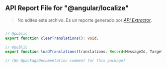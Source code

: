 ## API Report File for "@angular/localize"

> No edites este archivo. Es un reporte generado por [*API Extractor*](https://api-extractor.com/).

```ts

// @public
export function clearTranslations(): void;

// @public
export function loadTranslations(translations: Record<MessageId, TargetMessage>): void;

// (No @packageDocumentation comment for this package)

```
